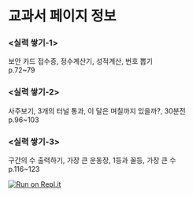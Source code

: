 # 교과서 페이지 정보
### <실력 쌓기-1>
보안 카드 접수증, 정수계산기, 성적계산, 번호 뽑기 \
p.72~79


### <실력 쌓기-2>
사주보기, 3개의 터널 통과, 이 달은 며칠까지 있을까?, 30분전 \
p.96~103


### <실력 쌓기-3>
구간의 수 출력하기, 가장 큰 운동장, 1등과 꼴등, 가장 큰 수 \
p.116~123

[![Run on Repl.it](https://repl.it/badge/github/TheYunseokSong/quiz_preparation)](https://repl.it/github/TheYunseokSong/quiz_preparation)
